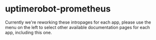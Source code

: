 # uptimerobot-prometheus

Currently we're reworking these intropages for each app, please use the menu on the left to select other available documentation pages for each app, including this one.
